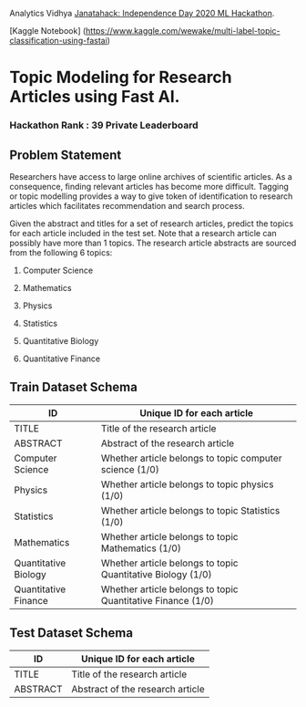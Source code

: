  Analytics Vidhya [Janatahack: Independence Day 2020 ML Hackathon](https://datahack.analyticsvidhya.com/contest/janatahack-independence-day-2020-ml-hackathon/ "").
 
 [Kaggle Notebook] (https://www.kaggle.com/wewake/multi-label-topic-classification-using-fastai)
# Topic Modeling for Research Articles using Fast AI.

### Hackathon Rank : 39 Private Leaderboard


## Problem Statement
Researchers have access to large online archives of scientific articles. As a consequence, finding relevant articles has become more difficult. Tagging or topic modelling provides a way to give token of identification to research articles which facilitates recommendation and search process. 

Given the abstract and titles for a set of research articles, predict the topics for each article included in the test set. 
Note that a research article can possibly have more than 1 topics. The research article abstracts are sourced from the following 6 topics: 

1. Computer Science

2. Mathematics

3. Physics

4. Statistics

5. Quantitative Biology

6. Quantitative Finance


## Train Dataset Schema


| ID               |  Unique ID for each article                             |
|------------------|---------------------------------------------------------|  
| TITLE            |  Title of the research article                          |
| ABSTRACT         |  Abstract of the research article                       |
| Computer Science |  Whether article belongs to topic computer science (1/0)|
| Physics          |  Whether article belongs to topic physics (1/0)         |
| Statistics       |  Whether article belongs to topic Statistics (1/0)      |
| Mathematics      |  Whether article belongs to topic Mathematics (1/0)     |
| Quantitative Biology     |  Whether article belongs to topic Quantitative Biology   (1/0)   |
| Quantitative Finance   |  Whether article belongs to topic Quantitative Finance  (1/0)    |



## Test Dataset Schema

                
| ID               |  Unique ID for each article                             |
|--------          |---------------                                          |
| TITLE            |  Title of the research article                          |
| ABSTRACT         |  Abstract of the research article                       |



